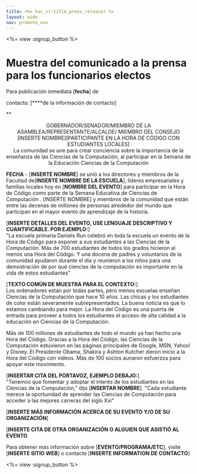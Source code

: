 ```yaml
---
title: <%= hoc_s(:title_press_release) %>
layout: wide
nav: promote_nav
---
```

<%= view :signup_button %>

# Muestra del comunicado a la prensa para los funcionarios electos

Para publicación inmediata [**fecha**] de  
  
contacto: [****de la información de contacto]  
  


**

<center>
  GOBERNADOR/SENADOR/MIEMBRO DE LA ASAMBLEA/REPRESENTANTE/ALCALDE/ MIEMBRO DEL CONSEJO [INSERTE NOMBRE][PARTICIPANTE EN LA HORA DE CÓDIGO CON ESTUDIANTES LOCALES]</strong><br /> La comunidad se une para crear conciencia sobre la importancia de la enseñanza de las Ciencias de la Computación, al participar en la Semana de la Educación Ciencias de la Computación
</center>

  
  
</p> 

**FECHA** - [**INSERTE NOMBRE**] se unió a los directores y miembros de la Facultad de[**INSERTE NOMBRE DE LA ESCUELA**], líderes empresariales y familias locales hoy en [**NOMBRE DEL EVENTO**] para participar en la Hora de Código como parte de la Semana Educativa de Ciencias de Computación . [INSERTE NOMBRE] y miembros de la comunidad que están entre las decenas de millones de personas alrededor del mundo que participan en el mayor evento de aprendizaje de la historia.

[**INSERTE DETALLES DEL EVENTO, USE LENGUAJE DESCRIPTIVO Y CUANTIFICABLE. POR EJEMPLO:**]   
"La escuela primaria Daniels Run celebró en toda la escuela un evento de la Hora de Código para exponer a sus estudiantes a las Ciencias de la Computación. Más de 700 estudiantes de todos los grados hicieron al menos una Hora del Código. Y una docena de padres y voluntarios de la comunidad ayudaron durante el día y reunieron a los niños para una demostración de por qué ciencias de la computación es importante en la vida de estos estudiantes"

[**TEXTO COMÚN DE MUESTRA PARA EL CONTEXTO:**]   
Los ordenadores están por todas partes, pero menos escuelas enseñan Ciencias de la Computación que hace 10 años. Las chicas y los estudiantes de color están severamente subrepresentados. La buena noticia es que lo estamos cambiando para mejor. La Hora del Código es una puerta de entrada para proveer a todos los estudiantes el acceso de alta calidad a la educación en Ciencias de la Computación.

Más de 100 millones de estudiantes de todo el mundo ya han hecho una Hora del Código. Gracias a la Hora del Código, las Ciencias de la Computación estuvieron en las páginas principales de Google, MSN, Yahoo! y Disney. El Presidente Obama, Shakira y Ashton Kutcher dieron inicio a la Hora del Código con vídeos. Más de 100 socios aunaron esfuerzos para apoyar este movimiento.

[**INSERTAR CITA DEL PORTAVOZ, EJEMPLO DEBAJO:**]   
"Tenemos que fomentar y adoptar el interés de los estudiantes en las Ciencias de la Computación," dijo [**INSERTAR NOMBRE**]. "Cada estudiante merece la oportunidad de aprender las Ciencias de Computación para acceder a las mejores carreras del siglo Xxi"

[**INSERTE MÁS INFORMACIÓN ACERCA DE SU EVENTO Y/O DE SU ORGANIZACIÓN**]

[**INSERTE CITA DE OTRA ORGANIZACIÓN O ALGUIEN QUE ASISTIÓ AL EVENTO**

Para obtener más información sobre [**EVENTO/PROGRAMA/ETC**], visite [**INSERTE SITIO WEB**] o contacte [**INSERTE INFORMATION DE CONTACTO**]

  
  


<%= view :signup_button %>